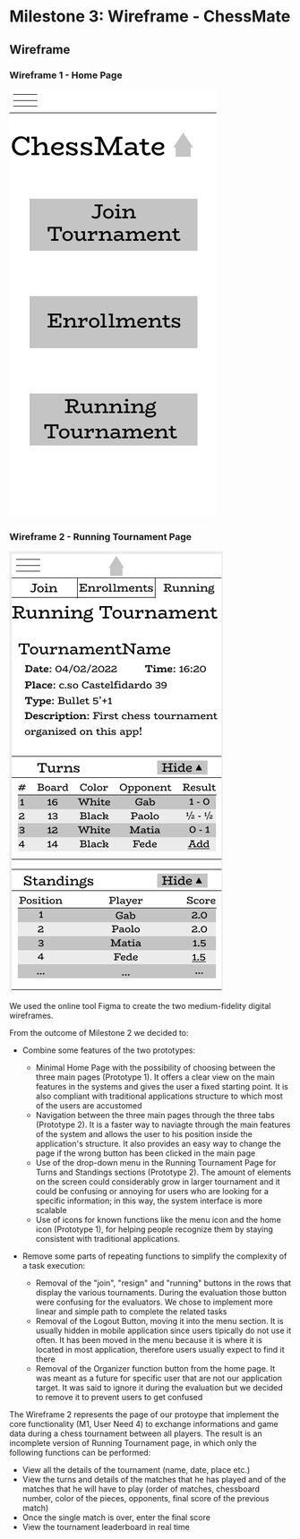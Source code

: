 # Milestone 3: Wireframe - ChessMate

## Wireframe

### Wireframe 1 - Home Page

![wireframe1](./img/wireframe_01.png)

### Wireframe 2 - Running Tournament Page

![wireframe2](./img/wireframe_02.png)

We used the online tool Figma to create the two medium-fidelity digital wireframes.

From the outcome of Milestone 2 we decided to:

- Combine some features of the two prototypes:

  - Minimal Home Page with the possibility of choosing between the three main pages (Prototype 1). It offers a clear view on the main features in the systems and gives the user a fixed starting point. It is also compliant with traditional applications structure to which most of the users are accustomed
  - Navigation between the three main pages through the three tabs (Prototype 2). It is a faster way to naviagte through the main features of the system and allows the user to his position inside the application's structure. It also provides an easy way to change the page if the wrong button has been clicked in the main page
  - Use of the drop-down menu in the Running Tournament Page for Turns and Standings sections (Prototype 2). The amount of elements on the screen could considerably grow in larger tournament and it could be confusing or annoying for users who are looking for a specific information; in this way, the system interface is more scalable
  - Use of icons for known functions like the menu icon and the home icon (Prototype 1), for helping people recognize them by staying consistent with traditional applications.

- Remove some parts of repeating functions to simplify the complexity of a task execution:

  - Removal of the "join", "resign" and "running" buttons in the rows that display the various tournaments. During the evaluation those button were confusing for the evaluators. We chose to implement more linear and simple path to complete the related tasks
  - Removal of the Logout Button, moving it into the menu section. It is usually hidden in mobile application since users tipically do not use it often. It has been moved in the menu because it is where it is located in most application, therefore users usually expect to find it there
  - Removal of the Organizer function button from the home page. It was meant as a future for specific user that are not our application target. It was said to ignore it during the evaluation but we decided to remove it to prevent users to get confused

The Wireframe 2 represents the page of our protoype that implement the core functionality (M1, User Need 4) to exchange informations and game data during a chess tournament between all players.
The result is an incomplete version of Running Tournament page, in which only the following functions can be performed:

- View all the details of the tournament (name, date, place etc.)
- View the turns and details of the matches that he has played and of the matches that he will have to play (order of matches, chessboard number, color of the pieces, opponents, final score of the previous match)
- Once the single match is over, enter the final score
- View the tournament leaderboard in real time

